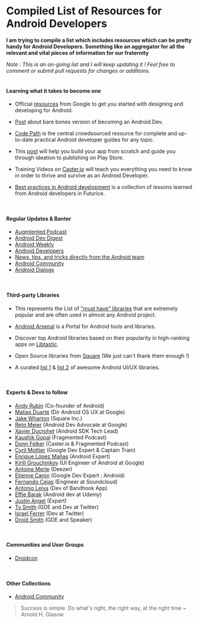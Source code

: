 # Compiled List of Resources for Android Developers

**I am trying to compile a list which includes resources which can be pretty handy for Android Developers. Something like an aggregator for all the relevant and vital pieces of information for our fraternity** 

_Note : This is an on-going list and I will keep updating it ! Feel free to comment or submit pull requests for changes or additions._ 
<br><br> 

#### Learning what it takes to become one 

* Official [resources](http://developer.android.com/index.html) from Google to get you started with designing and developing for Android.

* [Post](http://blog.udacity.com/2015/05/become-android-developer.html) about bare bones version of becoming an Android Dev.
 
* [Code Path](http://guides.codepath.com/android) is the central crowdsourced resource for complete and up-to-date practical Android developer guides for any topic.

* This [post](https://www.simform.com/blog/top-resources-to-learn-android?utm_source=Android+Weekly&utm_campaign=15ee59bb7a-Android_Weekly_181&utm_medium=email&utm_term=0_4eb677ad19-15ee59bb7a-337877153) will help you build your app from scratch and guide you through ideation to publishing on Play Store.

* Training Videos on [Caster.io](https://caster.io) will teach you everything you need to know in order to thrive and survive as an Android Developer.

* [Best practices in Android development](https://github.com/futurice/android-best-practices#use-gradle-and-its-recommended-project-structure) is a collection of lessons learned from Android developers in Futurice.



<br>

#### Regular Updates & Banter  

* [Augmtented Podcast](http://fragmentedpodcast.com)
* [Android Dev Digest](https://www.androiddevdigest.com)
* [Android Weekly](http://androidweekly.net)
* [Android Developers](https://twitter.com/androiddev?lang=en)
* [News, tips, and tricks directly from the Android team](https://twitter.com/Android)
* [Android Community](https://twitter.com/androids)
* [Android Dialogs](https://www.youtube.com/channel/UCMEmNnHT69aZuaOrE-dF6ug)

<br>

#### Third-party Libraries

* This represents the List of ["must have" libraries](https://github.com/codepath/android_guides/wiki/Must-Have-Libraries?utm_source=Android+Weekly&utm_campaign=810cc9c6b5-Android_Weekly_187&utm_medium=email&utm_term=0_4eb677ad19-810cc9c6b5-337877153) that are extremely popular and are often used in almost any Android project.

* [Android Arsenal](http://android-arsenal.com) is a Portal for Android tools and libraries.

* Discover top Android libraries based on their popularity in high-ranking apps on [Libtastic](http://www.libtastic.com).

* Open Source libraries from [Square](http://square.github.io/#android) (We just can't thank them enough !) 

* A curated [list 1](https://github.com/wasabeef/awesome-android-ui) & [list 2](https://github.com/snowdream/awesome-android) of awesome Android UI/UX libraries.




<br>

#### Experts & Devs to follow  

* [Andy Rubin](https://twitter.com/Arubin) (Co-founder of Android)
* [Matias Duarte](https://twitter.com/MatiasDuarte) (Dir Android OS UX at Google)
* [Jake Wharton](https://github.com/JakeWharton) (Square Inc.)
* [Reto Meier](https://twitter.com/retomeier) (Android Dev Advocate at Google)
* [Xavier Ducrohet](https://twitter.com/droidxav) (Android SDK Tech Lead)
* [Kaushik Gopal](http://kaush.co) (Fragmented Podcast)
* [Donn Felker](http://www.donnfelker.com/about/) (Caster.io & Fragmented Podcast)
* [Cyril Mottier](http://cyrilmottier.com/about/) (Google Dev Expert & Captain Train)
* [Enrique López Mañas](https://twitter.com/eenriquelopez) (Android Expert)
* [Kirill Grouchnikov](https://twitter.com/kirillpixel) (UI Engineer of Android at Google)
* [Antoine Merle](https://twitter.com/antoine_merle) (Deezer)
* [Etienne Caron](https://twitter.com/kanawish) (Google Dev Expert : Android)
* [Fernando Cejas](https://twitter.com/fernando_cejas) (Engineer at Soundcloud)
* [Antonio Leiva](https://twitter.com/lime_cl) (Dev of Bandhook App)
* [Effie Barak](https://twitter.com/CodingChick) (Android dev at Udemy)
* [Justin Angel](https://twitter.com/JustinAngel) (Expert)
* [Ty Smith](https://twitter.com/tsmith) (GDE and Dev at Twitter)
* [Israel Ferrer](https://twitter.com/rallat) (Dev at Twitter)
* [Droid Smith](https://twitter.com/devunwired) (GDE and Speaker)


<br>

#### Communities and User Groups

* [Droidcon](https://twitter.com/droidcon)


<br>

#### Other Collections

* [Android Community](https://github.com/tonilopezmr/android-community)


> Success is simple. Do what's right, the right way, at the right time ~ Arnold H. Glasow
